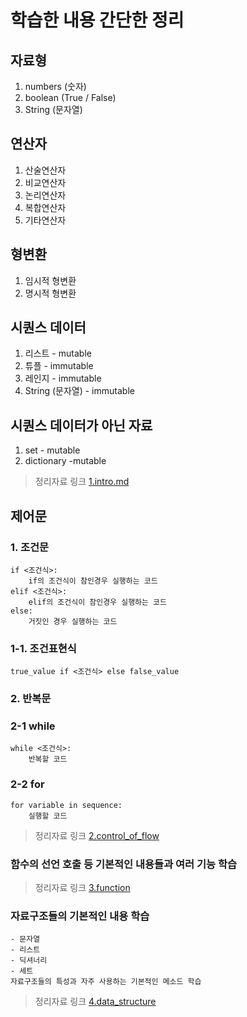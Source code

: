 # 학습한 내용 간단한 정리

## 자료형
1. numbers (숫자)
2. boolean (True / False)
3. String (문자열)

## 연산자
1. 산술연산자
2. 비교연산자
3. 논리연산자
4. 복합연산자
5. 기타연산자

## 형변환
1. 임시적 형변환
2. 명시적 형변환

## 시퀀스 데이터
1. 리스트 - mutable
2. 튜플 - immutable
3. 레인지 - immutable
4. String (문자열) - immutable

## 시퀀스 데이터가 아닌 자료
1. set - mutable
2. dictionary -mutable

> 정리자료 링크 [1.intro.md](https://github.com/junhyukM/python/blob/master/1.intro.md)

## 제어문
### 1. 조건문
```
if <조건식>:
    if의 조건식이 참인경우 실행하는 코드
elif <조건식>:
    elif의 조건식이 참인경우 실행하는 코드
else:
    거짓인 경우 실행하는 코드
```
### 1-1. 조건표현식
```
true_value if <조건식> else false_value
```

### 2. 반복문<br>

### 2-1 while
```
while <조건식>:
    반복할 코드
```

### 2-2 for
```
for variable in sequence:
    실행할 코드
```    

> 정리자료 링크 [2.control_of_flow](https://github.com/junhyukM/python/blob/master/2.control_of_flow.md)

### 함수의 선언 호출 등 기본적인 내용들과 여러 기능 학습

> 정리자료 링크 [3.function](https://github.com/junhyukM/python/blob/master/3.function.md)

### 자료구조들의 기본적인 내용 학습
    - 문자열
    - 리스트
    - 딕셔너리
    - 세트
    자료구조들의 특성과 자주 사용하는 기본적인 메소드 학습
> 정리자료 링크 [4.data_structure](https://github.com/junhyukM/python/blob/master/4.data_structure.md)
